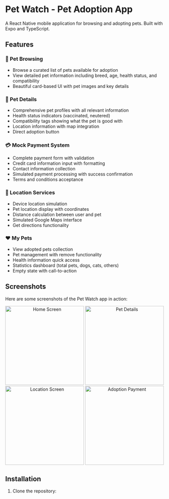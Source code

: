 # Pet Watch - Pet Adoption App

A React Native mobile application for browsing and adopting pets. Built with Expo and TypeScript.

## Features

### 🐾 Pet Browsing

- Browse a curated list of pets available for adoption
- View detailed pet information including breed, age, health status, and compatibility
- Beautiful card-based UI with pet images and key details

### 📱 Pet Details

- Comprehensive pet profiles with all relevant information
- Health status indicators (vaccinated, neutered)
- Compatibility tags showing what the pet is good with
- Location information with map integration
- Direct adoption button

### 💳 Mock Payment System

- Complete payment form with validation
- Credit card information input with formatting
- Contact information collection
- Simulated payment processing with success confirmation
- Terms and conditions acceptance

### 📍 Location Services

- Device location simulation
- Pet location display with coordinates
- Distance calculation between user and pet
- Simulated Google Maps interface
- Get directions functionality

### ❤️ My Pets

- View adopted pets collection
- Pet management with remove functionality
- Health information quick access
- Statistics dashboard (total pets, dogs, cats, others)
- Empty state with call-to-action

## Screenshots

Here are some screenshots of the Pet Watch app in action:

<p align="center">
  <img src="assets/screenshots/Screenshot 2025-07-13 at 5.03.51 PM.png" alt="Home Screen" width="250" />
  <img src="assets/screenshots/Screenshot 2025-07-13 at 5.11.17 PM.png" alt="Pet Details" width="250" />
  <img src="assets/screenshots/Screenshot 2025-07-13 at 5.11.21 PM.png" alt="Location Screen" width="250" />
  <img src="assets/screenshots/Screenshot 2025-07-13 at 5.11.24 PM.png" alt="Adoption Payment" width="250" />
</p>

## Installation

1. Clone the repository:

```